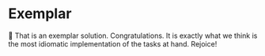 # Exemplar

🎉 That is an exemplar solution.
Congratulations.
It is exactly what we think is the most idiomatic implementation of the tasks at hand.
Rejoice!
